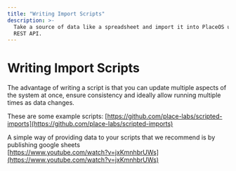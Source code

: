 ```yaml
---
title: "Writing Import Scripts"
description: >-
  Take a source of data like a spreadsheet and import it into PlaceOS using the
  REST API.
---
```


# Writing Import Scripts

The advantage of writing a script is that you can update multiple aspects of the system at once, ensure consistency and ideally allow running multiple times as data changes.

These are some example scripts: [https://github.com/place-labs/scripted-imports](https://github.com/place-labs/scripted-imports)

A simple way of providing data to your scripts that we recommend is by publishing google sheets\
[https://www.youtube.com/watch?v=jxKmnhbrUWs](https://www.youtube.com/watch?v=jxKmnhbrUWs)
